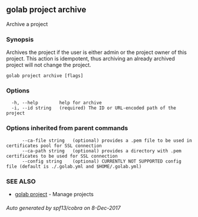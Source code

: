 ## golab project archive

Archive a project

### Synopsis


Archives the project if the user is either admin or the project owner of this project. This action is idempotent, thus archiving an already archived project will not change the project.

```
golab project archive [flags]
```

### Options

```
  -h, --help        help for archive
  -i, --id string   (required) The ID or URL-encoded path of the project
```

### Options inherited from parent commands

```
      --ca-file string   (optional) provides a .pem file to be used in certificates pool for SSL connection
      --ca-path string   (optional) provides a directory with .pem certificates to be used for SSL connection
      --config string    (optional) CURRENTLY NOT SUPPORTED config file (default is ./.golab.yml and $HOME/.golab.yml)
```

### SEE ALSO
* [golab project](golab_project.md)	 - Manage projects

###### Auto generated by spf13/cobra on 8-Dec-2017
